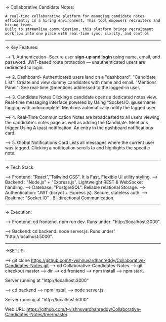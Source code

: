 -> Collaborative Candidate Notes:

	A real-time collaborative platform for managing candidate notes efficiently in a hiring environment. This tool empowers recruiters and hiring teams.
	Built to streamline communication, this platform brings recruitment workflow into one place with real-time sync, clarity, and control.


---------------------------------------------------------------------------------------------------------------

-> Key Features:

--> 1. Authentication-
 	Secure user **sign-up and login** using name, email, and password.
 	JWT-based route protection — unauthenticated users are redirected to login.
  
--> 2. Dashboard-
   	Authenticated users land on a "dashboard".
	"Candidate List": Create and view dummy candidates with name and email.
	"Mentions Panel": See real-time @mentions addressed to the logged-in user.

--> 3. Candidate Notes
	 Clicking a candidate opens a dedicated notes view.
	 Real-time messaging interface powered by Using "Socket.IO.
	 @username tagging with autocomplete.
	 Mentions automatically notify the tagged user.

--> 4. Real-Time Communication
	 Notes are broadcasted to all users viewing the candidate's notes page as well as adding the Candidate.
	 Mentions trigger Using A toast notification.
  	 An entry in the dashboard notifications card.

--> 5. Global Notifications Card
	 Lists all messages where the current user was tagged.
	 Clicking a notification scrolls to and highlights the specific note.

-------------------------------------------------------------------------------------------------

-> Tech Stack:

--> Frontend: "React","Tailwind CSS". It is Fast, Flexible UI utility styling.
--> Backend : "Node.js" + "Express.js".  Lightweight REST & WebSocket handling.
--> Datebase: "PostgreSQL". Reliable relational Storage.
--> Authentication: "JWT (bcryot + Express.js). Secure, stateless auth.
--> Realtime: "Socket.IO" . Bi-directional Communication.
     

---------------------------------------------------------------------------------------------------	

-> Execution:

--> Frontend: cd frontend.
	      npm run dev.
	      Runs under: "http://localhost:3000".

--> Backend: cd backend.
	     node server.js.
	     Runs under" "http://localhost:5000".



---------------------------------------------------------------------------------------------------

->SETUP:

--> git clone https://github.com/t-vishnuvardhanreddy/Collaborative-Candidates-Notes.git
--> cd Collaborative-Candidates-Notes
--> git checkout master
--> dir
--> cd frontend 
--> npm install
--> npm start.

Server running at "http://localhost:3000"


--> cd backend
--> npm install
--> node server.js

Server running at "http://localhost:5000"


Web URL: https://github.com/t-vishnuvardhanreddy/Collaborative-Candidates-Notes/tree/master.
